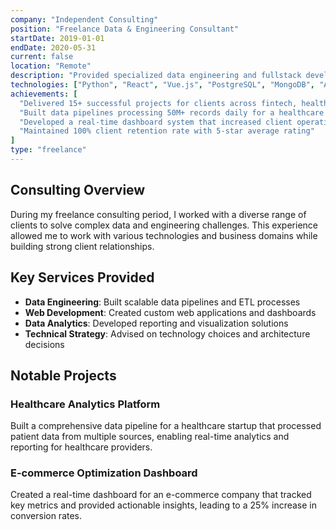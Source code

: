 ```yaml
---
company: "Independent Consulting"
position: "Freelance Data & Engineering Consultant"
startDate: 2019-01-01
endDate: 2020-05-31
current: false
location: "Remote"
description: "Provided specialized data engineering and fullstack development services to multiple clients, ranging from early-stage startups to established enterprises."
technologies: ["Python", "React", "Vue.js", "PostgreSQL", "MongoDB", "AWS", "GCP", "Apache Spark", "Tableau"]
achievements: [
  "Delivered 15+ successful projects for clients across fintech, healthcare, and e-commerce",
  "Built data pipelines processing 50M+ records daily for a healthcare analytics company",
  "Developed a real-time dashboard system that increased client operational efficiency by 60%",
  "Maintained 100% client retention rate with 5-star average rating"
]
type: "freelance"
---
```


## Consulting Overview

During my freelance consulting period, I worked with a diverse range of clients to solve complex data and engineering challenges. This experience allowed me to work with various technologies and business domains while building strong client relationships.

## Key Services Provided

- **Data Engineering**: Built scalable data pipelines and ETL processes
- **Web Development**: Created custom web applications and dashboards
- **Data Analytics**: Developed reporting and visualization solutions
- **Technical Strategy**: Advised on technology choices and architecture decisions

## Notable Projects

### Healthcare Analytics Platform
Built a comprehensive data pipeline for a healthcare startup that processed patient data from multiple sources, enabling real-time analytics and reporting for healthcare providers.

### E-commerce Optimization Dashboard
Created a real-time dashboard for an e-commerce company that tracked key metrics and provided actionable insights, leading to a 25% increase in conversion rates.